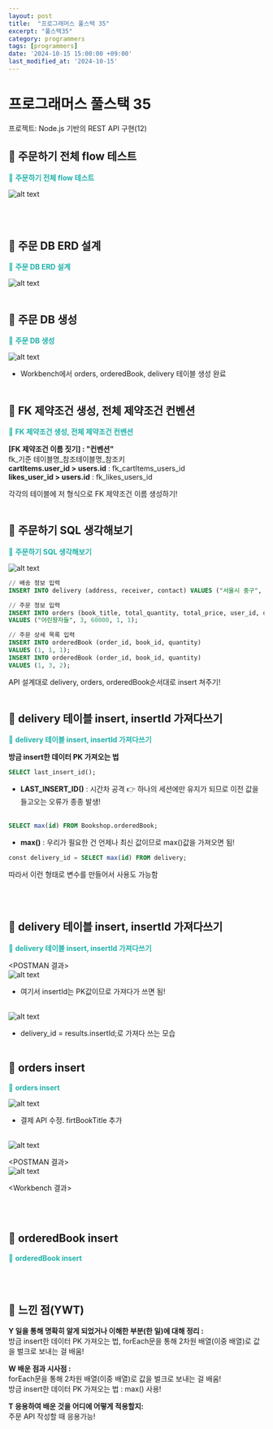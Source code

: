 ```yaml
---
layout: post
title:  "프로그래머스 풀스택 35"
excerpt: "풀스택35"
category: programmers
tags: [programmers]
date: '2024-10-15 15:00:00 +09:00'
last_modified_at: '2024-10-15'
---
```


# 프로그래머스 풀스택 35
프로젝트: Node.js 기반의 REST API 구현(12)

## 🌊 주문하기 전체 flow 테스트
<span style="color:lightseagreen">💫 **주문하기 전체 flow 테스트**</span><br>


![alt text](img01/image-386.png)<br>


<br><br/>

## 🌊 주문 DB ERD 설계

<span style="color:lightseagreen">💫 **주문 DB ERD 설계**</span><br>

![alt text](img01/image-378.png)<br><br/>

## 🌊 주문 DB 생성

<span style="color:lightseagreen">💫 **주문 DB 생성**</span><br>

![alt text](img01/image-379.png)<br>
- Workbench에서 orders, orderedBook, delivery 테이블 생성 완료<br><br/>

## 🌊 FK 제약조건 생성, 전체 제약조건 컨벤션

<span style="color:lightseagreen">💫 **FK 제약조건 생성, 전체 제약조건 컨벤션**</span><br>

**[FK 제약조건 이름 짓기] : "컨벤션"**<br>
fk_기준 테이블명_참조테이블명_참조키<br>
**cartItems.user_id > users.id** : fk_cartItems_users_id<br>
**likes_user_id > users.id** : fk_likes_users_id<br>

각각의 테이블에 저 형식으로 FK 제약조건 이름 생성하기!<br><br/>

## 🌊 주문하기 SQL 생각해보기

<span style="color:lightseagreen">💫 **주문하기 SQL 생각해보기**</span><br>

![alt text](img01/image-380.png)<br>

```sql
// 배송 정보 입력
INSERT INTO delivery (address, receiver, contact) VALUES ("서울시 중구", "김난영", "010-1234-5678");
```

```sql
// 주문 정보 입력
INSERT INTO orders (book_title, total_quantity, total_price, user_id, delivery_id) 
VALUES ("어린왕자들", 3, 60000, 1, 1);
```

```sql
// 주문 상세 목록 입력
INSERT INTO orderedBook (order_id, book_id, quantity)
VALUES (1, 1, 1);
INSERT INTO orderedBook (order_id, book_id, quantity)
VALUES (1, 3, 2);
```
API 설계대로 delivery, orders, orderedBook순서대로 insert 쳐주기!<br><br/>

## 🌊 delivery 테이블 insert, insertId 가져다쓰기

<span style="color:lightseagreen">💫 **delivery 테이블 insert, insertId 가져다쓰기**</span><br>

**방금 insert한 데이터 PK 가져오는 법**<br>

```sql
SELECT last_insert_id();
```
- **LAST_INSERT_ID()** : 시간차 공격 👉 하나의 세션에만 유지가 되므로 이전 값을 들고오는 오류가 종종 발생!<br><br>

```sql
SELECT max(id) FROM Bookshop.orderedBook;
```
- **max()** : 우리가 필요한 건 언제나 최신 값이므로 max()값을 가져오면 됨!<br>


```sql
const delivery_id = SELECT max(id) FROM delivery;
```
따라서 이런 형태로 변수를 만들어서 사용도 가능함<br>


<br><br/>

## 🌊 delivery 테이블 insert, insertId 가져다쓰기

<span style="color:lightseagreen">💫 **delivery 테이블 insert, insertId 가져다쓰기**</span><br>

\<POSTMAN 결과><br>
![alt text](img01/image-381.png)<br>
- 여기서 insertId는 PK값이므로 가져다가 쓰면 됨!<br><br>

![alt text](img01/image-382.png)<br>
- delivery_id = results.insertId;로 가져다 쓰는 모습<br><br/>

## 🌊 orders insert

<span style="color:lightseagreen">💫 **orders insert**</span><br>

![alt text](img01/image-383.png)<br>
- 결제 API 수정. firtBookTitle 추가<br><br>

![alt text](img01/image-384.png)<br>

\<POSTMAN 결과><br>
![alt text](img01/image-385.png)<br>

\<Workbench 결과>

<br><br/>

## 🌊 orderedBook insert

<span style="color:lightseagreen">💫 **orderedBook insert**</span><br>




<br><br/>

## 🌊 느낀 점(YWT)

**Y 일을 통해 명확히 알게 되었거나 이해한 부분(한 일)에 대해 정리 :**<br>
방금 insert한 데이터 PK 가져오는 법, forEach문을 통해 2차원 배열(이중 배열)로 값을 벌크로 보내는 걸 배움!<br>

**W 배운 점과 시사점 :**<br>
forEach문을 통해 2차원 배열(이중 배열)로 값을 벌크로 보내는 걸 배움!<br>
방금 insert한 데이터 PK 가져오는 법 : max() 사용!<br>

**T 응용하여 배운 것을 어디에 어떻게 적용할지:**<br>
주문 API 작성할 때 응용가능!<br>